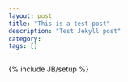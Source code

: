 ```yaml
---
layout: post
title: "This is a test post"
description: "Test Jekyll post"
category: 
tags: []
---
```

{% include JB/setup %}
